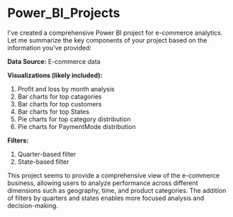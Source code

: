 # Power_BI_Projects
I've created a comprehensive Power BI project for e-commerce analytics. Let me summarize the key components of your project based on the information you've provided:

**Data Source:** E-commerce data

**Visualizations (likely included):**
1. Profit and loss by month analysis
2. Bar charts for top catagories
3. Bar charts for top customers
4. Bar charts for top States
5. Pie charts for top category distribution
6. Pie charts for PaymentMode distribution

**Filters:**
1. Quarter-based filter
2. State-based filter

This project seems to provide a comprehensive view of the e-commerce business, allowing users to analyze performance across different dimensions such as geography, time, and product categories.
The addition of filters by quarters and states enables more focused analysis and decision-making.



